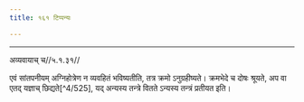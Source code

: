 ```yaml
---
title: १६१ टिप्पन्यः

---
```


[^4/520]: Tait.S. 1.8.4.1

[^4/521]: E1 (Fn.): pratibalād

[^4/522]: E2. 5,130; E6: 2,77

[^4/523]: E2: agnihotram anagnihotrakāla

[^4/524]: E1 (Fn.): pratibanlād

____________________________________________


अव्यवायाच् च//५.१.३१//

एवं सांतपनीयम् अग्निहोत्रेण न व्यवहितं भविष्यतीति, तत्र क्रमो ऽनुग्रहीष्यते। क्रमभेदे च दोषः श्रूयते, अप वा एतद् यज्ञाच् छिद्यते[^4/525], यद् अन्यस्य तन्त्रे वितते ऽन्यस्य तन्त्रं प्रतीयत इति।

